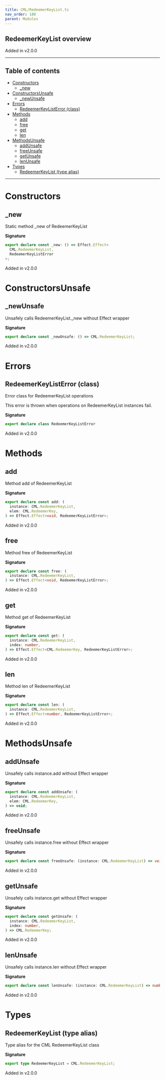 ```yaml
---
title: CML/RedeemerKeyList.ts
nav_order: 180
parent: Modules
---
```


## RedeemerKeyList overview

Added in v2.0.0

---

<h2 class="text-delta">Table of contents</h2>

- [Constructors](#constructors)
  - [\_new](#_new)
- [ConstructorsUnsafe](#constructorsunsafe)
  - [\_newUnsafe](#_newunsafe)
- [Errors](#errors)
  - [RedeemerKeyListError (class)](#redeemerkeylisterror-class)
- [Methods](#methods)
  - [add](#add)
  - [free](#free)
  - [get](#get)
  - [len](#len)
- [MethodsUnsafe](#methodsunsafe)
  - [addUnsafe](#addunsafe)
  - [freeUnsafe](#freeunsafe)
  - [getUnsafe](#getunsafe)
  - [lenUnsafe](#lenunsafe)
- [Types](#types)
  - [RedeemerKeyList (type alias)](#redeemerkeylist-type-alias)

---

# Constructors

## \_new

Static method \_new of RedeemerKeyList

**Signature**

```ts
export declare const _new: () => Effect.Effect<
  CML.RedeemerKeyList,
  RedeemerKeyListError
>;
```

Added in v2.0.0

# ConstructorsUnsafe

## \_newUnsafe

Unsafely calls RedeemerKeyList.\_new without Effect wrapper

**Signature**

```ts
export declare const _newUnsafe: () => CML.RedeemerKeyList;
```

Added in v2.0.0

# Errors

## RedeemerKeyListError (class)

Error class for RedeemerKeyList operations

This error is thrown when operations on RedeemerKeyList instances fail.

**Signature**

```ts
export declare class RedeemerKeyListError
```

Added in v2.0.0

# Methods

## add

Method add of RedeemerKeyList

**Signature**

```ts
export declare const add: (
  instance: CML.RedeemerKeyList,
  elem: CML.RedeemerKey,
) => Effect.Effect<void, RedeemerKeyListError>;
```

Added in v2.0.0

## free

Method free of RedeemerKeyList

**Signature**

```ts
export declare const free: (
  instance: CML.RedeemerKeyList,
) => Effect.Effect<void, RedeemerKeyListError>;
```

Added in v2.0.0

## get

Method get of RedeemerKeyList

**Signature**

```ts
export declare const get: (
  instance: CML.RedeemerKeyList,
  index: number,
) => Effect.Effect<CML.RedeemerKey, RedeemerKeyListError>;
```

Added in v2.0.0

## len

Method len of RedeemerKeyList

**Signature**

```ts
export declare const len: (
  instance: CML.RedeemerKeyList,
) => Effect.Effect<number, RedeemerKeyListError>;
```

Added in v2.0.0

# MethodsUnsafe

## addUnsafe

Unsafely calls instance.add without Effect wrapper

**Signature**

```ts
export declare const addUnsafe: (
  instance: CML.RedeemerKeyList,
  elem: CML.RedeemerKey,
) => void;
```

Added in v2.0.0

## freeUnsafe

Unsafely calls instance.free without Effect wrapper

**Signature**

```ts
export declare const freeUnsafe: (instance: CML.RedeemerKeyList) => void;
```

Added in v2.0.0

## getUnsafe

Unsafely calls instance.get without Effect wrapper

**Signature**

```ts
export declare const getUnsafe: (
  instance: CML.RedeemerKeyList,
  index: number,
) => CML.RedeemerKey;
```

Added in v2.0.0

## lenUnsafe

Unsafely calls instance.len without Effect wrapper

**Signature**

```ts
export declare const lenUnsafe: (instance: CML.RedeemerKeyList) => number;
```

Added in v2.0.0

# Types

## RedeemerKeyList (type alias)

Type alias for the CML RedeemerKeyList class

**Signature**

```ts
export type RedeemerKeyList = CML.RedeemerKeyList;
```

Added in v2.0.0
